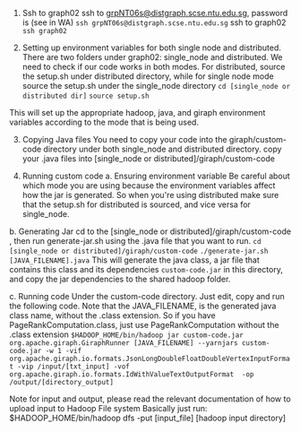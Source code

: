1. Ssh to graph02
  ssh to grpNT06s@distgraph.scse.ntu.edu.sg, password is (see in WA)
  `ssh grpNT06s@distgraph.scse.ntu.edu.sg`
  ssh to graph02
  `ssh graph02`
  
2. Setting up environment variables for both single node and distributed.
There are two folders under graph02: single_node and distributed. We need to check if our code works in both modes.
For distributed, source the setup.sh under distributed directory, while for single node mode source the setup.sh under the single_node directory
  `cd [single_node or distributed dir]`
  `source setup.sh`

This will set up the appropriate hadoop, java, and giraph environment variables according to the mode that is being used. 

3. Copying Java files
You need to copy your code into the giraph/custom-code directory under both single_node and distributed directory. 
  copy your .java files into [single_node or distributed]/giraph/custom-code 
  
4. Running custom code
  a. Ensuring environment variable
  Be careful about which mode you are using because the environment variables affect how the jar is generated. So when you're using distributed make sure that the setup.sh for distributed is sourced, and vice versa for single_node.
  
  b. Generating Jar
  cd to the [single_node or distributed]/giraph/custom-code , then run generate-jar.sh using the .java file that you want to run.
  `cd [single_node or distributed]/giraph/custom-code`
  `./generate-jar.sh [JAVA_FILENAME].java`
  This will generate the java class, a jar file that contains this class and its dependencies `custom-code.jar` in this directory, and copy the jar dependencies to the shared hadoop folder.
  
  c. Running code
  Under the custom-code directory. Just edit, copy and run the following code. Note that the JAVA_FILENAME, is the generated java class name, without the .class extension. So if you have PageRankComputation.class, just use PageRankComputation without the .class extension
  `$HADOOP_HOME/bin/hadoop jar custom-code.jar org.apache.giraph.GiraphRunner [JAVA_FILENAME] --yarnjars custom-code.jar -w 1 -vif org.apache.giraph.io.formats.JsonLongDoubleFloatDoubleVertexInputFormat -vip /input/[txt_input] -vof org.apache.giraph.io.formats.IdWithValueTextOutputFormat  -op /output/[directory_output]`
  
  Note for input and output, please read the relevant documentation of how to upload input to Hadoop File system
  Basically just run:
  $HADOOP_HOME/bin/hadoop dfs -put [input_file] [hadoop input directory]
  
  
